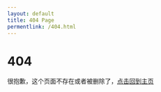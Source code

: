 ```yaml
---
layout: default
title: 404 Page
permentlink: /404.html
---
```


# 404

很抱歉，这个页面不存在或者被删除了，[点击回到主页](/)

